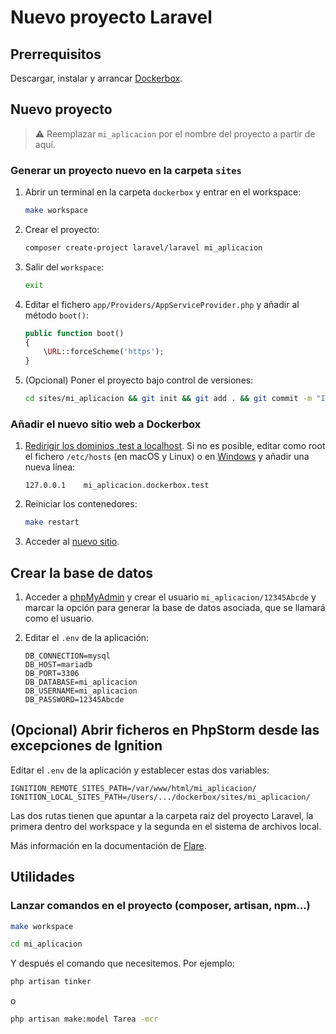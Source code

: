 # Nuevo proyecto Laravel

## Prerrequisitos

Descargar, instalar y arrancar [Dockerbox](https://github.com/ijaureguialzo/dockerbox).

## Nuevo proyecto

> :warning: Reemplazar `mi_aplicacion` por el nombre del proyecto a partir de aquí.

### Generar un proyecto nuevo en la carpeta `sites`

1. Abrir un terminal en la carpeta `dockerbox` y entrar en el workspace:

    ```bash
    make workspace
    ```

2. Crear el proyecto:

    ```bash
    composer create-project laravel/laravel mi_aplicacion
    ```

3. Salir del `workspace`:

    ```bash
    exit
    ```

4. Editar el fichero `app/Providers/AppServiceProvider.php` y añadir al método `boot()`:

    ```php
    public function boot()
    {
        \URL::forceScheme('https');
    }    
    ```

5. (Opcional) Poner el proyecto bajo control de versiones:

    ```bash
    cd sites/mi_aplicacion && git init && git add . && git commit -m "Initial commit" && cd ../..
    ```

### Añadir el nuevo sitio web a Dockerbox

1. [Redirigir los dominios .test a localhost](https://github.com/ijaureguialzo/automatic-test-domains). Si no es
   posible, editar como root el fichero `/etc/hosts` (en macOS y Linux) o
   en [Windows](https://www.adslzone.net/esenciales/windows-10/editar-archivo-host/) y añadir una nueva línea:

   ```text
   127.0.0.1    mi_aplicacion.dockerbox.test
   ```

2. Reiniciar los contenedores:

    ```bash
    make restart
    ```

3. Acceder al [nuevo sitio](https://mi_aplicacion.dockerbox.test).

## Crear la base de datos

1. Acceder a [phpMyAdmin](https://phpmyadmin.dockerbox.test) y crear el usuario `mi_aplicacion/12345Abcde` y marcar la
   opción para generar la base de datos asociada, que se llamará como el usuario.

2. Editar el `.env` de la aplicación:

    ```dotenv
    DB_CONNECTION=mysql
    DB_HOST=mariadb
    DB_PORT=3306
    DB_DATABASE=mi_aplicacion
    DB_USERNAME=mi_aplicacion
    DB_PASSWORD=12345Abcde
    ```

## (Opcional) Abrir ficheros en PhpStorm desde las excepciones de Ignition

Editar el `.env` de la aplicación y establecer estas dos variables:

```dotenv
IGNITION_REMOTE_SITES_PATH=/var/www/html/mi_aplicacion/
IGNITION_LOCAL_SITES_PATH=/Users/.../dockerbox/sites/mi_aplicacion/
```

Las dos rutas tienen que apuntar a la carpeta raiz del proyecto Laravel, la primera dentro del workspace y la segunda en
el sistema de archivos local.

Más información en la documentación de [Flare](https://flareapp.io/docs/ignition-for-laravel/configuration).

## Utilidades

### Lanzar comandos en el proyecto (composer, artisan, npm...)

```bash
make workspace

cd mi_aplicacion
```

Y después el comando que necesitemos. Por ejemplo:

```bash
php artisan tinker
```

o

```bash
php artisan make:model Tarea -mcr
```
